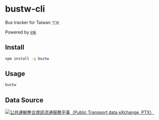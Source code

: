 # bustw-cli

Bus tracker for Taiwan 🇹🇼

Powered by [ink](https://github.com/vadimdemedes/ink)

## Install
```bash
npm install -g bustw
```

## Usage
```bash
bustw
```

## Data Source
[![公共運輸整合資訊流通服務平臺（Public Transport data eXchange, PTX）](https://imgur.com/wp2gOeU.png)](http://ptx.transportdata.tw/PTX)
